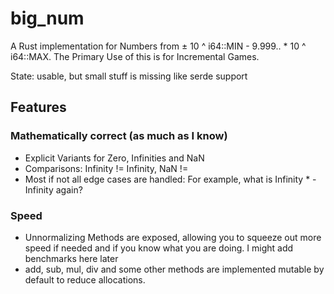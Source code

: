 # big_num

A Rust implementation for Numbers from ± 10 ^ i64::MIN - 9.999.. * 10 ^ i64::MAX. The Primary Use of this is for Incremental Games.

State: usable, but small stuff is missing like serde support

## Features

### Mathematically correct (as much as I know)

- Explicit Variants for Zero, Infinities and NaN
- Comparisons: Infinity != Infinity, NaN != <Anything>
- Most if not all edge cases are handled: For example, what is Infinity * -Infinity again?

### Speed

- Unnormalizing Methods are exposed, allowing you to squeeze out more speed if needed and if you know what you are doing. I might add benchmarks here later
- add, sub, mul, div and some other methods are implemented mutable by default to reduce allocations.
